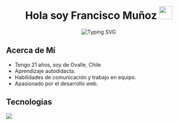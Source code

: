 <h1 align="center">
  <b> Hola soy Francisco Muñoz </b>
    <img src="https://media.giphy.com/media/hvRJCLFzcasrR4ia7z/giphy.gif" width="35"> 
</h1>

<p align="center">
  <img src="https://readme-typing-svg.herokuapp.com?font=Fira+Code&pause=1000&color=8BF77B&center=true&vCenter=true&width=435&lines=Estudiante+de+Ing.+en+Inform%C3%A1tica;Front-End+Developer" alt="Typing SVG" />
</p>

<!-- Acerca de mi -->
## **Acerca de Mí**
- Tengo 21 años, soy de Ovalle, Chile
- Aprendizaje autodidacta.
- Habilidades de comunicación y trabajo en equipo.
- Apasionado por el desarrollo web.

<!-- tecnologias dominio -->
## **Tecnologias**
<p align="left">
  <a href="https://skillicons.dev">
    <img src="https://skillicons.dev/icons?i=html,css,js,react,astro,tailwind,nodejs, express, postman" />
  </a>
</p>
